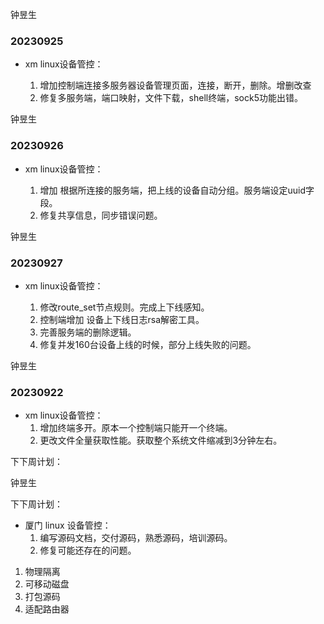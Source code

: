 钟昱生

### 20230925

* xm linux设备管控：

  1. 增加控制端连接多服务器设备管理页面，连接，断开，删除。增删改查
  2. 修复多服务端，端口映射，文件下载，shell终端，sock5功能出错。

钟昱生

### 20230926

* xm linux设备管控：

  1. 增加 根据所连接的服务端，把上线的设备自动分组。服务端设定uuid字段。
  2. 修复共享信息，同步错误问题。

钟昱生

### 20230927

* xm linux设备管控：

  1. 修改route_set节点规则。完成上下线感知。
  2. 控制端增加 设备上下线日志rsa解密工具。
  3. 完善服务端的删除逻辑。
  4. 修复并发160台设备上线的时候，部分上线失败的问题。



钟昱生

### 20230922

* xm linux设备管控：
  1. 增加终端多开。原本一个控制端只能开一个终端。
  2. 更改文件全量获取性能。获取整个系统文件缩减到3分钟左右。





下下周计划：

钟昱生

下下周计划：

* 厦门 linux 设备管控：
  1. 编写源码文档，交付源码，熟悉源码，培训源码。
  2. 修复可能还存在的问题。





1. 物理隔离 
2. 可移动磁盘
3. 打包源码
4. 适配路由器



